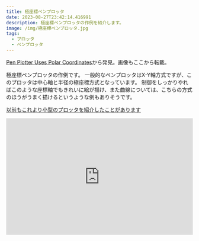 ```yaml
---
title: 極座標ペンプロッタ
date: 2023-08-27T23:42:14.416991
description: 極座標ペンプロッタの作例を紹介します。
image: /img/極座標ペンプロッタ.jpg
tags:
  - プロッタ
  - ペンプロッタ
---
```

[Pen Plotter Uses Polar Coordinates](https://hackaday.com/2023/08/23/pen-plotter-uses-polar-coordinates/)から発見。画像もここから転載。

極座標ペンプロッタの作例です。
一般的なペンプロッタはX-Y軸方式ですが、このプロッタは中心軸と半径の極座標方式となっています。
制御をしっかりやればこのような座標軸でもきれいに絵が描け、また曲線については、こちらの方式のほうがうまく描けるというような例もありそうです。

[以前もこれより小型のプロッタを紹介したことがあります](https://inajob.github.io/iroiro-review/post/%E5%9B%9E%E8%BB%A2%E5%BC%8F%E3%81%AE%E3%83%9A%E3%83%B3%E3%83%97%E3%83%AD%E3%83%83%E3%82%BF/)


<iframe width="100%" height="315" src="https://www.youtube.com/embed/corrBt9IMOM" title="YouTube video player" frameborder="0" allow="accelerometer; autoplay; clipboard-write; encrypted-media; gyroscope; picture-in-picture" allowfullscreen></iframe>

